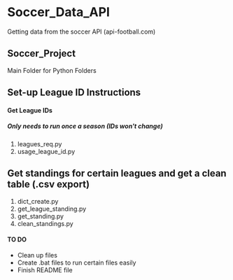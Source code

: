 # Soccer_Data_API
Getting data from the soccer API (api-football.com)

## Soccer_Project
Main Folder for Python Folders

## Set-up League ID Instructions
  #### Get League IDs
  ##### Only needs to run once a season (IDs won't change)
  1) leagues_req.py
  2) usage_league_id.py

## Get standings for certain leagues and get a clean table (.csv export)
  1) dict_create.py
  2) get_league_standing.py
  3) get_standing.py
  4) clean_standings.py

#### TO DO
* Clean up files
* Create .bat files to run certain files easily
* Finish README file
